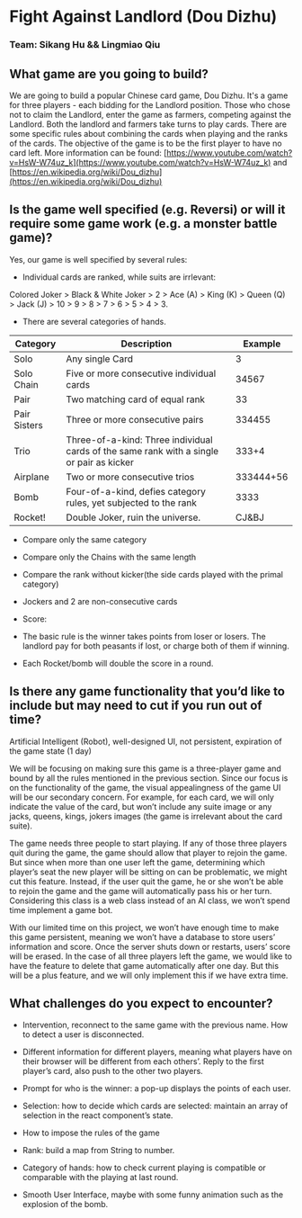 
# Fight Against Landlord (Dou Dizhu)

### Team: Sikang Hu && Lingmiao Qiu

  

## What game are you going to build?

  

We are going to build a popular Chinese card game, Dou Dizhu. It's a game for
three players - each bidding for the Landlord position. Those who chose not to
claim the Landlord, enter the game as farmers, competing against the Landlord.
Both the landlord and farmers take turns to play cards. There are some specific
rules about combining the cards when playing and the ranks of the cards. The
objective of the game is to be the first player to have no card left. More
information can be found:
[https://www.youtube.com/watch?v=HsW-W74uz_k](https://www.youtube.com/watch?v=HsW-W74uz_k)
and
[https://en.wikipedia.org/wiki/Dou_dizhu](https://en.wikipedia.org/wiki/Dou_dizhu)

  

## Is the game well specified (e.g. Reversi) or will it require some game work (e.g. a monster battle game)?

  

Yes, our game is well specified by several rules:

-   Individual cards are ranked, while suits are irrlevant:
    

Colored Joker > Black & White Joker > 2 > Ace (A) > King (K) > Queen (Q) > Jack (J) > 10 > 9 > 8 > 7 > 6 > 5 > 4 > 3.

-   There are several categories of hands.
    

| Category | Description | Example |
|--------------|------------------------------|---------|
| Solo | Any single Card | 3 |
| Solo Chain | Five or more consecutive individual cards | 34567 |
| Pair | Two matching card of equal rank | 33 |
| Pair Sisters | Three or more consecutive pairs | 334455 |
| Trio | Three-of-a-kind: Three individual cards of the same rank with a single or pair as kicker | 333+4 |
| Airplane | Two or more consecutive trios | 333444+56 |
| Bomb | Four-of-a-kind, defies category rules, yet subjected to the rank | 3333 |
| Rocket! | Double Joker, ruin the universe. | CJ&BJ |

-   Compare only the same category
    
-   Compare only the Chains with the same length
    
-   Compare the rank without kicker(the side cards played with the primal category)
    
-   Jockers and 2 are non-consecutive cards
    
-   Score:
    

- The basic rule is the winner takes points from loser or losers. The landlord pay for both peasants if lost, or charge both of them if winning.

- Each Rocket/bomb will double the score in a round.

  
  
  

## Is there any game functionality that you’d like to include but may need to cut if you run out of time?

Artificial Intelligent (Robot), well-designed UI, not persistent, expiration of the game state (1 day)

  

We will be focusing on making sure this game is a three-player game and bound by all the rules mentioned in the previous section. Since our focus is on the functionality of the game, the visual appealingness of the game UI will be our secondary concern. For example, for each card, we will only indicate the value of the card, but won’t include any suite image or any jacks, queens, kings, jokers images (the game is irrelevant about the card suite).

  

The game needs three people to start playing. If any of those three players quit during the game, the game should allow that player to rejoin the game. But since when more than one user left the game, determining which player’s seat the new player will be sitting on can be problematic, we might cut this feature. Instead, if the user quit the game, he or she won’t be able to rejoin the game and the game will automatically pass his or her turn. Considering this class is a web class instead of an AI class, we won’t spend time implement a game bot.

  

With our limited time on this project, we won’t have enough time to make this game persistent, meaning we won’t have a database to store users’ information and score. Once the server shuts down or restarts, users’ score will be erased. In the case of all three players left the game, we would like to have the feature to delete that game automatically after one day. But this will be a plus feature, and we will only implement this if we have extra time.

  

## What challenges do you expect to encounter?

-   Intervention, reconnect to the same game with the previous name. How to detect a user is disconnected.
    
-   Different information for different players, meaning what players have on their browser will be different from each others’. Reply to the first player’s card, also push to the other two players.
    
-   Prompt for who is the winner: a pop-up displays the points of each user.
    
-   Selection: how to decide which cards are selected: maintain an array of selection in the react component’s state.
    
-   How to impose the rules of the game
    

- Rank: build a map from String to number.

- Category of hands: how to check current playing is compatible or comparable with the playing at last round.

-   Smooth User Interface, maybe with some funny animation such as the explosion of the bomb.
